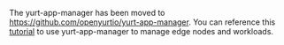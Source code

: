 The yurt-app-manager has been moved to https://github.com/openyurtio/yurt-app-manager. You can reference this [tutorial](https://github.com/openyurtio/yurt-app-manager/blob/master/docs/yurt-app-manager-tutorial.md) to use yurt-app-manager to manage edge nodes and workloads.

